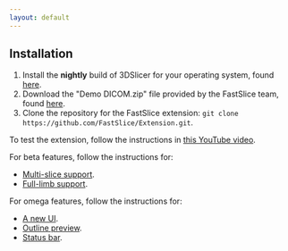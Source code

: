 ```yaml
---
layout: default
---
```


## Installation

1. Install the **nightly** build of 3DSlicer for your operating system, found [here](http://download.slicer.org/).
2. Download the "Demo DICOM.zip" file provided by the FastSlice team, found [here](https://drive.google.com/a/umich.edu/file/d/0B0dHApcloVBkVElBMDU0NDk3NGc/view?usp=sharing).
3. Clone the repository for the FastSlice extension: `git clone https://github.com/FastSlice/Extension.git`.

To test the extension, follow the instructions in [this YouTube video](https://youtu.be/qJFSeH6n0QE).

For beta features, follow the instructions for:
* [Multi-slice support](https://www.youtube.com/watch?v=DYjxMnqFd-Y).
* [Full-limb support](https://www.youtube.com/watch?v=RRTbvi0riAI).

For omega features, follow the instructions for:
* [A new UI](https://youtu.be/TSEpF9ZIL9Q?t=9s).
* [Outline preview](https://youtu.be/TSEpF9ZIL9Q?t=26s).
* [Status bar](https://youtu.be/TSEpF9ZIL9Q?t=1m15s).
